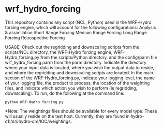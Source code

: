 # wrf_hydro_forcing
This repository contains any script (NCL, Python) used in the WRF-Hydro forcing engine, which will account for the following configurations:
    Analysis & assimilation
    Short Range Forcing 
    Medium Range Forcing
    Long Range Forcing
    Retrospective Forcing
    
USAGE:
Check out the regridding and downscaling scripts from the scripts/NCL directory, the WRF-Hydro forcing engine, WRF-Hydro_forcing.py from the scripts/Python directory, and the config/parm file wrf_hydro_forcing.parm from the parm directory.  Indicate the directory where your input data is located, where you wish the output data to reside, and where the regridding and downscaling scripts are located.  In the main section of the WRF-Hydro_forcing.py, indicate your logging level, the name of your logging file, the product to process, the location of the weighting files, and indicate which action you wish to perform (ie regridding, downscaling).  To run, do the following at the command line:

    python WRF-Hydro_forcing.py
    
*Note: The weightings files should be available for every model type.  These will usually reside on the test host.  Currently, they are found in hydro-c1:/d4/hydro-dm/IOC/weightings.
    
    
